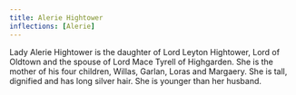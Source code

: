 ```yaml
---
title: Alerie Hightower
inflections: [Alerie]
---
```


Lady Alerie Hightower is the daughter of Lord Leyton Hightower, Lord of Oldtown and the spouse of Lord Mace Tyrell of Highgarden. She is the mother of his four children, Willas, Garlan, Loras and Margaery. She is tall, dignified and has long silver hair. She is younger than her husband.


